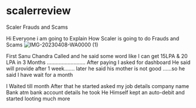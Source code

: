 # scalerreview
Scaler Frauds and Scams

Hi Everyone i am going to Explain How Scaler is going to do Frauds and Scams
![IMG-20230408-WA0000 (1)](https://github.com/Prakash-7382012092/scalerreview/assets/52729945/1af2caa7-d8f6-4bce-845b-5097b07101ea)

First Sanu Chandra Called and he said some word like I can get 15LPA & 20 LPA in 3 Months ……………………..
After paying I asked for dashboard He said will provide after 1 week……. later
he said his mother is not good ……so he said I have wait for a month 

I Waited till month 
After that he started asked my job details 
company name
Bank atm
bank account details he took 
He Himself kept an auto-debit and started looting much more

